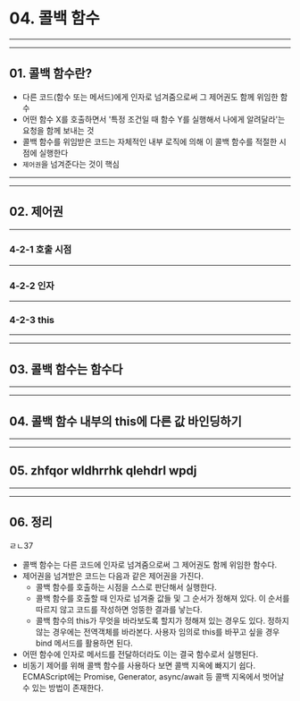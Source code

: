 # 04. 콜백 함수
<hr>
<hr>

## 01. 콜백 함수란?

- 다른 코드(함수 또는 메서드)에게 인자로 넘겨줌으로써 그 제어권도 함께 위임한 함수
- 어떤 함수 X를 호출하면서 '특정 조건일 때 함수 Y를 실행해서 나에게 알려달라'는 요청을 함께 보내는 것
- 콜백 함수를 위임받은 코드는 자체적인 내부 로직에 의해 이 콜백 함수를 적절한 시점에 실행한다
- `제어권`을 넘겨준다는 것이 핵심

<hr>
<hr>

## 02. 제어권

<hr>

### 4-2-1 호출 시점

<hr>

### 4-2-2 인자

<hr>

### 4-2-3 this

<hr>
<hr>

## 03. 콜백 함수는 함수다

<hr>
<hr>

## 04. 콜백 함수 내부의 this에 다른 값 바인딩하기

<hr>
<hr>

## 05. zhfqor wldhrrhk qlehdrl wpdj

<hr>
<hr>

## 06. 정리
 ㄹㄴ37
- 콜백 함수는 다른 코드에 인자로 넘겨줌으로써 그 제어권도 함께 위임한 함수다.
- 제어권을 넘겨받은 코드는 다음과 같은 제어권을 가진다.
  - 콜백 함수를 호출하는 시점을 스스로 판단해서 실행한다.
  - 콜백 함수를 호출할 때 인자로 넘겨줄 값들 및 그 순서가 정해져 있다. 이 순서를 따르지 않고 코드를 작성하면 엉뚱한 결과를 낳는다.
  - 콜백 함수의 this가 무엇을 바라보도록 할지가 정해져 있는 경우도 있다. 정하지 않는 경우에는 전역객체를 바라본다. 사용자 임의로 this를 바꾸고 싶을 경우 bind 메서드를 활용하면 된다.
- 어떤 함수에 인자로 메서드를 전달하더라도 이는 결국 함수로서 실행된다.
- 비동기 제어를 위해 콜백 함수를 사용하다 보면 콜백 지옥에 빠지기 쉽다. ECMAScript에는 Promise, Generator, async/await 등 콜백 지옥에서 벗어날 수 있는 방법이 존재한다.